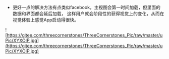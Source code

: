 - 更好一点的解决方法有点类似facebook，主视图会第一时间加载，但里面的数据和界面都会延后加载，
这样用户就会阶段性的获得视觉上的变化，从而在视觉体验上感觉App启动得很快。

![https://gitee.com/threecornerstones/ThreeCornerstones_Pic/raw/master/uPic/XYXOIP.jpg](https://gitee.com/threecornerstones/ThreeCornerstones_Pic/raw/master/uPic/XYXOIP.jpg)